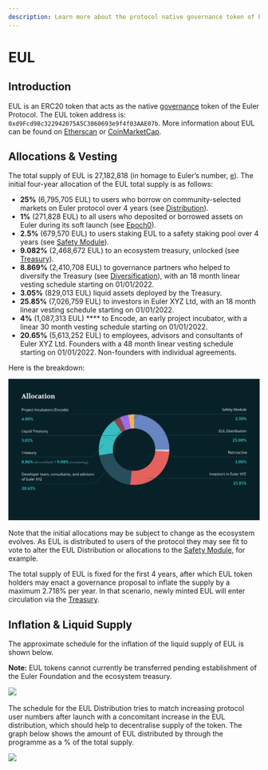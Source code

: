 ```yaml
---
description: Learn more about the protocol native governance token of Euler
---
```


# EUL

## Introduction

EUL is an ERC20 token that acts as the native [governance](../governance/) token of the Euler Protocol. The EUL token address is: `0xd9Fcd98c322942075A5C3860693e9f4f03AAE07b`. More information about EUL can be found on [Etherscan](https://etherscan.io/token/0xd9fcd98c322942075a5c3860693e9f4f03aae07b) or [CoinMarketCap](https://coinmarketcap.com/currencies/euler-finance/).

## Allocations & Vesting

The total supply of EUL is 27,182,818 (in homage to Euler’s number, [e](https://en.wikipedia.org/wiki/E\_\(mathematical\_constant\))). The initial four-year allocation of the EUL total supply is as follows:

* **25%** (6,795,705 EUL) to users who borrow on community-selected markets on Euler protocol over 4 years (see [Distribution](distribution.md)).
* **1%** (271,828 EUL) to all users who deposited or borrowed assets on Euler during its soft launch (see [Epoch0](distribution-1.md#epoch-0)).
* **2.5%** (679,570 EUL) to users staking EUL to a safety staking pool over 4 years (see [Safety Module](../../security/vault.md)).
* **9.082%** (2,468,672 EUL) to an ecosystem treasury, unlocked (see [Treasury](../treasury.md)).
* **8.869%** (2,410,708 EUL) to governance partners who helped to diversify the Treasury (see [Diversification](../treasury.md#diversification)), with an 18 month linear vesting schedule starting on 01/01/2022.
* **3.05%** (829,013 EUL) liquid assets deployed by the Treasury.
* **25.85%** (7,026,759 EUL) to investors in Euler XYZ Ltd, with an 18 month linear vesting schedule starting on 01/01/2022.
* **4%** (1,087,313 EUL) \*\*\*\* to Encode, an early project incubator, with a linear 30 month vesting schedule starting on 01/01/2022.
* **20.65%** (5,613,252 EUL) to employees, advisors and consultants of Euler XYZ Ltd. Founders with a 48 month linear vesting schedule starting on 01/01/2022. Non-founders with individual agreements.

Here is the breakdown:

![](../../.gitbook/assets/allocation.png)

Note that the initial allocations may be subject to change as the ecosystem evolves. As EUL is distributed to users of the protocol they may see fit to vote to alter the EUL Distribution or allocations to the [Safety Module](../../security/vault.md), for example.

The total supply of EUL is fixed for the first 4 years, after which EUL token holders may enact a governance proposal to inflate the supply by a maximum 2.718% per year. In that scenario, newly minted EUL will enter circulation via the [Treasury](../treasury.md).

## Inflation & Liquid Supply

The approximate schedule for the inflation of the liquid supply of EUL is shown below.

**Note:** EUL tokens cannot currently be transferred pending establishment of the Euler Foundation and the ecosystem treasury.

![](<../../.gitbook/assets/Graphs random-v2\_Liquid Supply As % of Total Initial Issuance color.png>)

The schedule for the EUL Distribution tries to match increasing protocol user numbers after launch with a concomitant increase in the EUL distribution, which should help to decentralise supply of the token. The graph below shows the amount of EUL distributed by through the programme as a % of the total supply.

![](<../../.gitbook/assets/Graphs random-v2\_EUL Distribution Schedule.png>)

##
